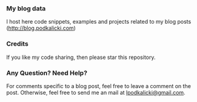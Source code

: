 ### My blog data

I host here code snippets, examples and projects related to my blog posts (http://blog.podkalicki.com)

### Credits

If you like my code sharing, then please star this repository.

### Any Question? Need Help?

For comments specific to a blog post, feel free to leave a comment on the post. Otherwise, feel free to send me an mail at lpodkalicki@gmail.com.
